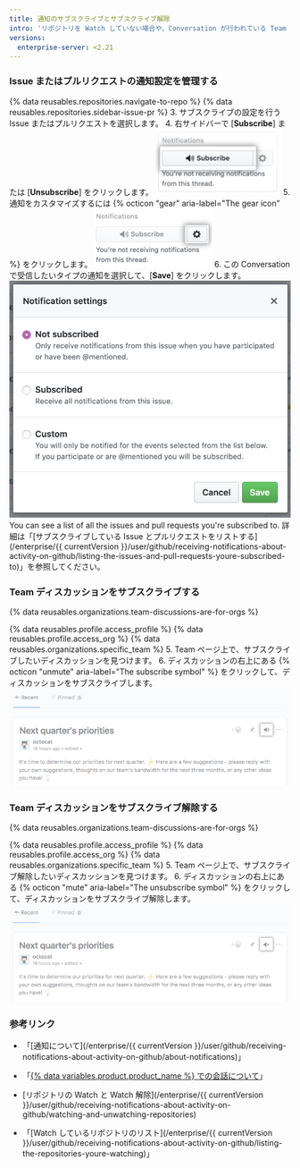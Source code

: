 ```yaml
---
title: 通知のサブスクライブとサブスクライブ解除
intro: 'リポジトリを Watch していない場合や、Conversation が行われている Team のメンバーでない場合でも、Issue やプルリクエスト、Team ディスカッションの個別の Conversation にサブスクライブできます。 Conversation に関心がなくなった場合は、サブスクライブ解除や受信する通知のカスタマイズができます。'
versions:
  enterprise-server: <2.21
---
```


### Issue またはプルリクエストの通知設定を管理する

{% data reusables.repositories.navigate-to-repo %}
{% data reusables.repositories.sidebar-issue-pr %}
3. サブスクライブの設定を行う Issue またはプルリクエストを選択します。
4. 右サイドバーで [**Subscribe**] または [**Unsubscribe**] をクリックします。 ![Conversation サブスクライブボタン](/assets/images/help/notifications/subscribe_button_with_gear.png)
5. 通知をカスタマイズするには {% octicon "gear" aria-label="The gear icon" %} をクリックします。 ![Conversation サブスクライブの隣にある歯車ボタン](/assets/images/help/notifications/subscribe_button_with_gear_chosen.png)
6. この Conversation で受信したいタイプの通知を選択して、[**Save**] をクリックします。 ![Conversation Subscribe options list](/assets/images/help/notifications/subscribe_options.png) You can see a list of all the issues and pull requests you're subscribed to. 詳細は「[サブスクライブしている Issue とプルリクエストをリストする](/enterprise/{{ currentVersion }}/user/github/receiving-notifications-about-activity-on-github/listing-the-issues-and-pull-requests-youre-subscribed-to)」を参照してください。

### Team ディスカッションをサブスクライブする

{% data reusables.organizations.team-discussions-are-for-orgs %}

{% data reusables.profile.access_profile %}
{% data reusables.profile.access_org %}
{% data reusables.organizations.specific_team %}
5. Team ページ上で、サブスクライブしたいディスカッションを見つけます。
6. ディスカッションの右上にある {% octicon "unmute" aria-label="The subscribe symbol" %} をクリックして、ディスカッションをサブスクライブします。 ![Team ディスカッション サブスクライブボタン](/assets/images/help/notifications/team-discussion-subscribe-button.png)

### Team ディスカッションをサブスクライブ解除する

{% data reusables.organizations.team-discussions-are-for-orgs %}

{% data reusables.profile.access_profile %}
{% data reusables.profile.access_org %}
{% data reusables.organizations.specific_team %}
5. Team ページ上で、サブスクライブ解除したいディスカッションを見つけます。
6. ディスカッションの右上にある {% octicon "mute" aria-label="The unsubscribe symbol" %} をクリックして、ディスカッションをサブスクライブ解除します。 ![Team ディスカッション サブスクライブボタン](/assets/images/help/notifications/team-discussion-unsubscribe-button.png)

### 参考リンク

- 「[通知について](/enterprise/{{ currentVersion }}/user/github/receiving-notifications-about-activity-on-github/about-notifications)」
- 「[{% data variables.product.product_name %} での会話について](/articles/about-conversations-on-github)」
- [リポジトリの Watch と Watch 解除](/enterprise/{{ currentVersion }}/user/github/receiving-notifications-about-activity-on-github/watching-and-unwatching-repositories)

- 「[Watch しているリポジトリのリスト](/enterprise/{{ currentVersion }}/user/github/receiving-notifications-about-activity-on-github/listing-the-repositories-youre-watching)」
